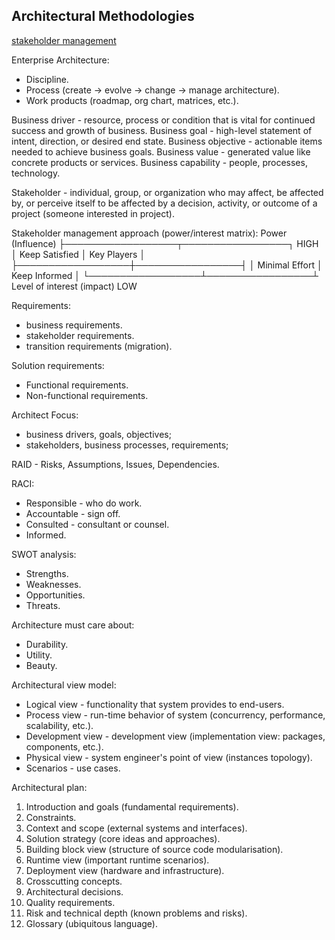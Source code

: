 Architectural Methodologies
-
[stakeholder management](https://pubs.opengroup.org/architecture/togaf9-doc/arch/chap21.html)

Enterprise Architecture:
* Discipline.
* Process (create -> evolve -> change -> manage architecture).
* Work products (roadmap, org chart, matrices, etc.).

Business driver - resource, process or condition that is vital for continued success and growth of business.
Business goal - high-level statement of intent, direction, or desired end state.
Business objective - actionable items needed to achieve business goals.
Business value - generated value like concrete products or services.
Business capability - people, processes, technology.

Stakeholder - individual, group, or organization who may affect, be affected by,
or perceive itself to be affected by a decision, activity, or outcome of a project (someone interested in project).

Stakeholder management approach (power/interest matrix):
Power (Influence)
├──────────────────┬─────────────────┐ HIGH
│ Keep Satisfied   │ Key Players     │
├──────────────────┼─────────────────┤
│ Minimal Effort   │ Keep Informed   │
└──────────────────┴─────────────────┴ Level of interest (impact)
LOW

Requirements:
* business requirements.
* stakeholder requirements.
* transition requirements (migration).

Solution requirements:
* Functional requirements.
* Non-functional requirements.

Architect Focus:
* business drivers, goals, objectives;
* stakeholders, business processes, requirements;

RAID - Risks, Assumptions, Issues, Dependencies.

RACI:
* Responsible - who do work.
* Accountable - sign off.
* Consulted - consultant or counsel.
* Informed.

SWOT analysis:
* Strengths.
* Weaknesses.
* Opportunities.
* Threats.

Architecture must care about:
* Durability.
* Utility.
* Beauty.

Architectural view model:
* Logical view - functionality that system provides to end-users.
* Process view - run-time behavior of system (concurrency, performance, scalability, etc.).
* Development view - development view (implementation view: packages, components, etc.).
* Physical view - system engineer's point of view (instances topology).
* Scenarios - use cases.

Architectural plan:
1) Introduction and goals (fundamental requirements).
2) Constraints.
3) Context and scope (external systems and interfaces).
4) Solution strategy (core ideas and approaches).
5) Building block view (structure of source code modularisation).
6) Runtime view (important runtime scenarios).
7) Deployment view (hardware and infrastructure).
8) Crosscutting concepts.
9) Architectural decisions.
10) Quality requirements.
11) Risk and technical depth (known problems and risks).
12) Glossary (ubiquitous language).
